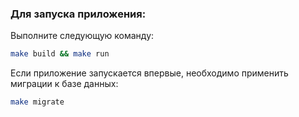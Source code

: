 ### Для запуска приложения:
Выполните следующую команду:
```bash
make build && make run
```

Если приложение запускается впервые, необходимо применить миграции к базе данных:
```bash
make migrate
```